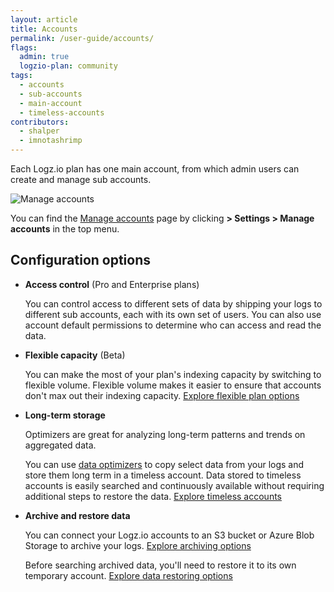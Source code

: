 ```yaml
---
layout: article
title: Accounts
permalink: /user-guide/accounts/
flags:
  admin: true
  logzio-plan: community
tags:
  - accounts
  - sub-accounts
  - main-account
  - timeless-accounts
contributors:
  - shalper
  - imnotashrimp
---
```


Each Logz.io plan has one main account, from which admin users can create and manage sub accounts.

![Manage accounts](https://dytvr9ot2sszz.cloudfront.net/logz-docs/accounts/flexible-volume-sub-accounts.png)

You can find the [Manage accounts](https://app.logz.io/#/dashboard/settings/manage-accounts) page by clicking **<i class="li li-gear"></i> > Settings > Manage accounts** in the top menu.

## Configuration options

* **Access control** (Pro and Enterprise plans)

    You can control access to different sets of data by shipping your logs to different sub accounts, each with its own set of users. You can also use account default permissions to determine who can access and read the data.

* **Flexible capacity** (Beta)

    You can make the most of your plan's indexing capacity by switching to flexible volume. Flexible volume makes it easier to ensure that accounts don't max out their indexing capacity. [Explore flexible plan options](/user-guide/accounts/flexible-volume.html)

* **Long-term storage**

    Optimizers are great for analyzing long-term patterns and trends on aggregated data.
    
    You can use [data optimizers](/user-guide/optimizers/configure-optimizers.html) to copy select data from your logs and store them long term in a timeless account. Data stored to timeless accounts is easily searched and continuously available without requiring additional steps to restore the data. [Explore timeless accounts](/user-guide/accounts/manage-timeless-accounts.html)

* **Archive and restore data**

    You can connect your Logz.io accounts to an S3 bucket or Azure Blob Storage to archive your logs. [Explore archiving options](/user-guide/archive-and-restore/)

    Before searching archived data, you'll need to restore it to its own temporary account. [Explore data restoring options](/user-guide/archive-and-restore/restore-archived-logs.html)
